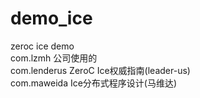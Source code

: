 # demo_ice
zeroc ice demo <br/>
com.lzmh		公司使用的	<br/>
com.lenderus	ZeroC Ice权威指南(leader-us)	<br/>
com.maweida		Ice分布式程序设计(马维达)	<br/>
